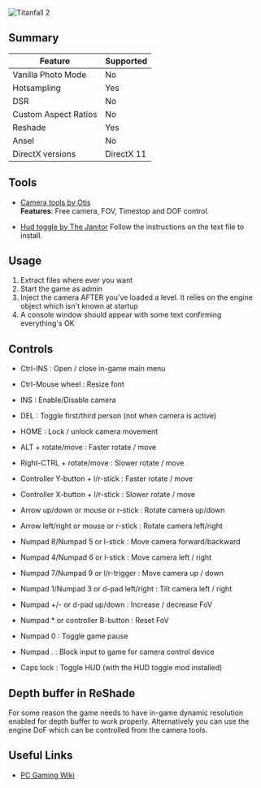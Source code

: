 ![Titanfall 2](\Images\titanfall2.png "Shot by Phoenix")

[//]: #\Images\titanfall2.png

## Summary

Feature | Supported
--|--
Vanilla Photo Mode | No
Hotsampling | Yes
DSR | No
Custom Aspect Ratios | No
Reshade | Yes
Ansel | No
DirectX versions | DirectX 11
 
## Tools

* [Camera tools by Otis](https://github.com/FransBouma/InjectableGenericCameraSystem/releases/tag/TF2_103)  
**Features**: Free camera, FOV, Timestop and DOF control.

* [Hud toggle by The Janitor](http://www.moddb.com/games/titanfall-2/downloads/toggle-hud5)
Follow the instructions on the text file to install.

## Usage

1. Extract files where ever you want
2. Start the game as admin
3. Inject the camera AFTER you've loaded a level. It relies on the engine object which isn't known at startup
4. A console window should appear with some text confirming everything's OK

## Controls

- Ctrl-INS                              : Open / close in-game main menu
- Ctrl-Mouse wheel                      : Resize font
- INS                                   : Enable/Disable camera
- DEL                                   : Toggle first/third person (not when camera is active)
- HOME                                  : Lock / unlock camera movement
- ALT + rotate/move                     : Faster rotate / move
- Right-CTRL + rotate/move              : Slower rotate / move
- Controller Y-button + l/r-stick       : Faster rotate / move
- Controller X-button + l/r-stick       : Slower rotate / move
- Arrow up/down or mouse or r-stick     : Rotate camera up/down
- Arrow left/right or mouse or r-stick  : Rotate camera left/right
- Numpad 8/Numpad 5 or l-stick          : Move camera forward/backward
- Numpad 4/Numpad 6 or l-stick          : Move camera left / right
- Numpad 7/Numpad 9 or l/r-trigger      : Move camera up / down
- Numpad 1/Numpad 3 or d-pad left/right : Tilt camera left / right
- Numpad +/- or d-pad up/down           : Increase / decrease FoV
- Numpad * or controller B-button       : Reset FoV
- Numpad 0                              : Toggle game pause
- Numpad .                              : Block input to game for camera control device

- Caps lock                             : Toggle HUD (with the HUD toggle mod installed)


## Depth buffer in ReShade
For some reason the game needs to have in-game dynamic resolution enabled for depth buffer to work properly. Alternatively you can use the engine DoF which can be controlled from the camera tools.

## Useful Links

* [PC Gaming Wiki](https://www.pcgamingwiki.com/wiki/Titanfall_2)